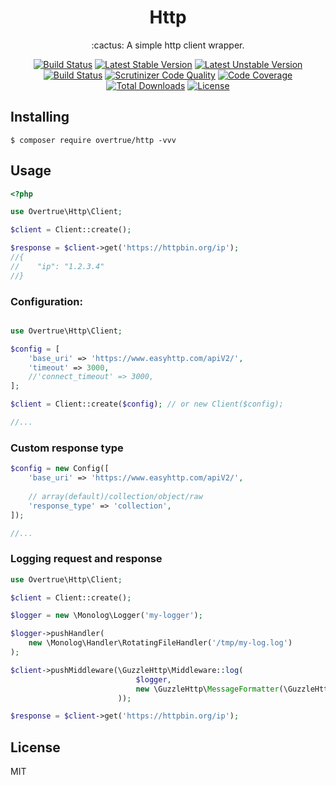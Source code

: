 <p> 
    <h1 align="center">Http</h1>
</p>

<p align="center"> :cactus: A simple http client wrapper.</p>

<p align="center">
<a href="https://travis-ci.org/overtrue/http"><img src="https://travis-ci.org/overtrue/http.svg?branch=master" alt="Build Status"></a>
<a href="https://packagist.org/packages/overtrue/http"><img src="https://poser.pugx.org/overtrue/http/v/stable.svg" alt="Latest Stable Version"></a>
<a href="https://packagist.org/packages/overtrue/http"><img src="https://poser.pugx.org/overtrue/http/v/unstable.svg" alt="Latest Unstable Version"></a>
<a href="https://scrutinizer-ci.com/g/overtrue/http/build-status/master"><img src="https://scrutinizer-ci.com/g/overtrue/http/badges/build.png?b=master" alt="Build Status"></a>
<a href="https://scrutinizer-ci.com/g/overtrue/http/?branch=master"><img src="https://scrutinizer-ci.com/g/overtrue/http/badges/quality-score.png?b=master" alt="Scrutinizer Code Quality"></a>
<a href="https://scrutinizer-ci.com/g/overtrue/http/?branch=master"><img src="https://scrutinizer-ci.com/g/overtrue/http/badges/coverage.png?b=master" alt="Code Coverage"></a>
<a href="https://packagist.org/packages/overtrue/http"><img src="https://poser.pugx.org/overtrue/http/downloads" alt="Total Downloads"></a>
<a href="https://packagist.org/packages/overtrue/http"><img src="https://poser.pugx.org/overtrue/http/license" alt="License"></a>
</p>

## Installing

```shell
$ composer require overtrue/http -vvv
```

## Usage

```php
<?php

use Overtrue\Http\Client;

$client = Client::create(); 

$response = $client->get('https://httpbin.org/ip');
//{
//    "ip": "1.2.3.4"
//}
```

### Configuration:

```php

use Overtrue\Http\Client;

$config = [
    'base_uri' => 'https://www.easyhttp.com/apiV2/',
    'timeout' => 3000,
    //'connect_timeout' => 3000,
];

$client = Client::create($config); // or new Client($config);

//...
```

### Custom response type

```php
$config = new Config([
    'base_uri' => 'https://www.easyhttp.com/apiV2/',
    
    // array(default)/collection/object/raw
    'response_type' => 'collection', 
]);

//...
```

### Logging request and response


```php
use Overtrue\Http\Client;

$client = Client::create();

$logger = new \Monolog\Logger('my-logger');

$logger->pushHandler(
    new \Monolog\Handler\RotatingFileHandler('/tmp/my-log.log')
);

$client->pushMiddleware(\GuzzleHttp\Middleware::log(
                            $logger,
                            new \GuzzleHttp\MessageFormatter(\GuzzleHttp\MessageFormatter::DEBUG)
                        ));

$response = $client->get('https://httpbin.org/ip');
```

## License

MIT
